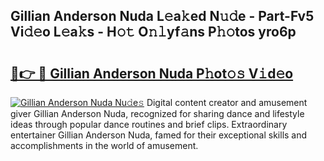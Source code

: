 ## Gillian Anderson Nuda L𝚎a𝚔ed N𝚞𝚍e - Part-Fv5 Vi𝚍𝚎o L𝚎a𝚔s - H𝚘𝚝 O𝚗𝚕yf𝚊ns P𝚑𝚘tos yro6p

# <h2><a href="http://kfat4t.oniu.top/?m=Gillian+Anderson+Nuda">🔗👉 🔴 Gillian Anderson Nuda P𝚑ot𝚘𝚜 V𝚒d𝚎o</a></h2>

[![Gillian Anderson Nuda Nu𝚍e𝚜](https://i.imgur.com/0qMVB7G.gif)](http://kfat4t.oniu.top/?m=Gillian+Anderson+Nuda)
Digital content creator and amusement giver Gillian Anderson Nuda, recognized for sharing dance and lifestyle ideas through popular dance routines and brief clips. Extraordinary entertainer Gillian Anderson Nuda, famed for their exceptional skills and accomplishments in the world of amusement.  
